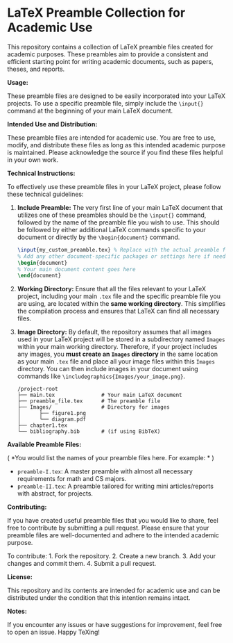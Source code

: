# LaTeX Preamble Collection for Academic Use

This repository contains a collection of LaTeX preamble files created for academic purposes. These preambles aim to provide a consistent and efficient starting point for writing academic documents, such as papers, theses, and reports.

**Usage:**

These preamble files are designed to be easily incorporated into your LaTeX projects. To use a specific preamble file, simply include the `\input{}` command at the beginning of your main LaTeX document.

**Intended Use and Distribution:**

These preamble files are intended for academic use. You are free to use, modify, and distribute these files as long as this intended academic purpose is maintained. Please acknowledge the source if you find these files helpful in your own work.

**Technical Instructions:**

To effectively use these preamble files in your LaTeX project, please follow these technical guidelines:

1.  **Include Preamble:** The very first line of your main LaTeX document that utilizes one of these preambles should be the `\input{}` command, followed by the name of the preamble file you wish to use. This should be followed by either additional LaTeX commands specific to your document or directly by the `\begin{document}` command.

    ```latex
    \input{my_custom_preamble.tex} % Replace with the actual preamble file name
    % Add any other document-specific packages or settings here if needed
    \begin{document}
    % Your main document content goes here
    \end{document}
    ```

2.  **Working Directory:** Ensure that all the files relevant to your LaTeX project, including your main `.tex` file and the specific preamble file you are using, are located within the **same working directory**. This simplifies the compilation process and ensures that LaTeX can find all necessary files.

3.  **Image Directory:** By default, the repository assumes that all images used in your LaTeX project will be stored in a subdirectory named `Images` within your main working directory. Therefore, if your project includes any images, you **must create an `Images` directory** in the same location as your main `.tex` file and place all your image files within this `Images` directory. You can then include images in your document using commands like `\includegraphics{Images/your_image.png}`.

    ```
    /project-root  
    ├── main.tex               # Your main LaTeX document  
    ├── preamble_file.tex      # The preamble file  
    ├── Images/                # Directory for images  
    │      ├── figure1.png  
    │      └── diagram.pdf  
    ├── chapter1.tex
    └── bibliography.bib       # (if using BibTeX)   
    ```

**Available Preamble Files:**

( *You would list the names of your preamble files here. For example: * )

* `preamble-I.tex`: A master preamble with almost all necessary requirements for math and CS majors.
* `preamble-II.tex`: A preamble tailored for writing mini articles/reports with abstract, for projects.


**Contributing:**

If you have created useful preamble files that you would like to share, feel free to contribute by submitting a pull request. Please ensure that your preamble files are well-documented and adhere to the intended academic purpose.

To contribute:
    1.  Fork the repository.
    2.  Create a new branch.
    3.  Add your changes and commit them.
    4.  Submit a pull request.

**License:**

This repository and its contents are intended for academic use and can be distributed under the condition that this intention remains intact.

**Notes:**

If you encounter any issues or have suggestions for improvement, feel free to open an issue.
Happy TeXing!
